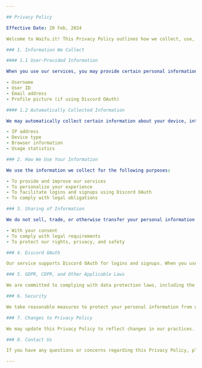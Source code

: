 ```yaml
---

## Privacy Policy

Effective Date: 20 Feb, 2024

Welcome to Waifu.it! This Privacy Policy outlines how we collect, use, disclose, and protect your information when you use our REST API, related services, and associated features, accessible through the site [https://waifu.it](https://waifu.it).

### 1. Information We Collect

#### 1.1 User-Provided Information

When you use our services, you may provide certain personal information, including but not limited to:

- Username
- User ID
- Email address
- Profile picture (if using Discord OAuth)

#### 1.2 Automatically Collected Information

We may automatically collect certain information about your device, interaction with our services, and usage patterns, including:

- IP address
- Device type
- Browser information
- Usage statistics

### 2. How We Use Your Information

We use the information we collect for the following purposes:

- To provide and improve our services
- To personalize your experience
- To facilitate logins and signups using Discord OAuth
- To comply with legal obligations

### 3. Sharing of Information

We do not sell, trade, or otherwise transfer your personal information to third parties. However, we may share information in the following circumstances:

- With your consent
- To comply with legal requirements
- To protect our rights, privacy, and safety

### 4. Discord OAuth

Our service supports Discord OAuth for logins and signups. When you use Discord OAuth, we may collect and use the information provided by Discord in accordance with this Privacy Policy.

### 5. GDPR, CDPR, and Other Applicable Laws

We are committed to complying with data protection laws, including the General Data Protection Regulation (GDPR), California Consumer Privacy Act (CDPR), and other applicable laws. Your rights may include access, rectification, erasure, and data portability.

### 6. Security

We take reasonable measures to protect your personal information from unauthorized access, disclosure, alteration, and destruction.

### 7. Changes to Privacy Policy

We may update this Privacy Policy to reflect changes in our practices. We will notify you of any significant changes via email or through our services.

### 8. Contact Us

If you have any questions or concerns regarding this Privacy Policy, please contact us at [support@waifu.it](mailto:support@waifu.it).

---
```

